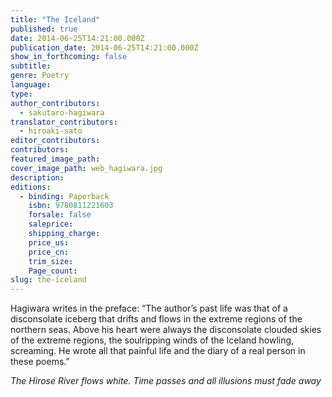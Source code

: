 ```yaml
---
title: "The Iceland"
published: true
date: 2014-06-25T14:21:00.000Z
publication_date: 2014-06-25T14:21:00.000Z
show_in_forthcoming: false
subtitle:
genre: Poetry
language:
type:
author_contributors:
  - sakutaro-hagiwara
translator_contributors:
  - hiroaki-sato
editor_contributors:
contributors:
featured_image_path:
cover_image_path: web_hagiwara.jpg
description:
editions:
  - binding: Paperback
    isbn: 9780811221603
    forsale: false
    saleprice:
    shipping_charge:
    price_us:
    price_cn:
    trim_size:
    Page_count:
slug: the-iceland
---
```


Hagiwara writes in the preface: “The author’s past life was that of a disconsolate iceberg that drifts and flows in the extreme regions of the northern seas. Above his heart were always the disconsolate clouded skies of the extreme regions, the soulripping winds of the Iceland howling, screaming. He wrote all that painful life and the diary of a real person in these poems.”

_The Hirose River flows white.
Time passes and all illusions must fade away_

